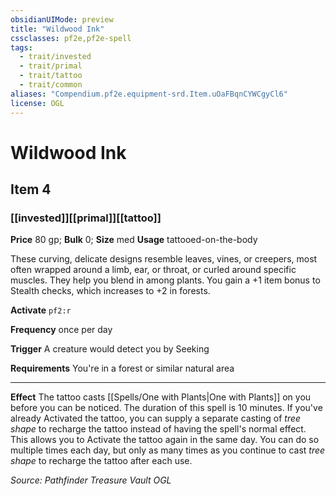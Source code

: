 ```yaml
---
obsidianUIMode: preview
title: "Wildwood Ink"
cssclasses: pf2e,pf2e-spell
tags:
  - trait/invested
  - trait/primal
  - trait/tattoo
  - trait/common
aliases: "Compendium.pf2e.equipment-srd.Item.uOaFBqnCYWCgyCl6"
license: OGL
---
```

# Wildwood Ink
## Item 4
### [[invested]][[primal]][[tattoo]]


**Price** 80 gp; 
**Bulk** 0; **Size** med
**Usage** tattooed-on-the-body

These curving, delicate designs resemble leaves, vines, or creepers, most often wrapped around a limb, ear, or throat, or curled around specific muscles. They help you blend in among plants. You gain a +1 item bonus to Stealth checks, which increases to +2 in forests.

**Activate** `pf2:r`

**Frequency** once per day

**Trigger** A creature would detect you by Seeking

**Requirements** You're in a forest or similar natural area

* * *

**Effect** The tattoo casts [[Spells/One with Plants|One with Plants]] on you before you can be noticed. The duration of this spell is 10 minutes. If you've already Activated the tattoo, you can supply a separate casting of _tree shape_ to recharge the tattoo instead of having the spell's normal effect. This allows you to Activate the tattoo again in the same day. You can do so multiple times each day, but only as many times as you continue to cast _tree shape_ to recharge the tattoo after each use.

*Source: Pathfinder Treasure Vault*
*OGL*